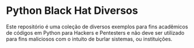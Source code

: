 # Python Black Hat Diversos

Este repositório é uma coleção de diversos exemplos para fins acadêmicos de códigos em Python para Hackers e Pentesters e não deve ser utilizado para fins maliciosos com o intuito de burlar sistemas, ou instituições.
